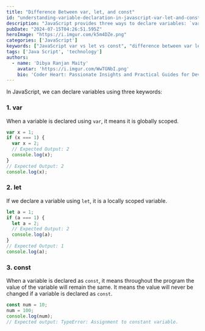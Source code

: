 ```yaml
---
title: "Difference Between var, let, and const"
id: "understanding-variable-declaration-in-javascript-var-let-and-const.md"
description: "JavaScript provides three ways to declare variables: `var`, `let`, and `const`. Each has different scoping rules and characteristics, which are important to understand for effective coding. This guide explains the differences between these keywords with examples."
pubDate: "2024-07-15T04:26:51.595Z"
heroImage: "https://i.imgur.com/k5m4DZe.png"
categories: ['JavaScript']
keywords: ["JavaScript var vs let vs const", "difference between var let const", "JavaScript variable declarations", "var let const usage", "JavaScript programming", "ES6 features", "JavaScript scope and hoisting", "variable scope JavaScript", "const vs let", "JavaScript tutorials"]
tags: ['Java Script', 'technology']
authors:
  - name: 'Dibya Ranjan Maity'
    avatar: 'https://i.imgur.com/WwTGNbI.png'
    bio: 'Coder Heart: Passionate Insights and Practical Guides for Developers'
---
```


In JavaScript, we can declare variables using three keywords:

### 1. var

When a variable is declared using `var`, it means it is globally scoped.

```javascript
var x = 1;
if (x === 1) {
  var x = 2;
  // Expected Output: 2
  console.log(x);
}
// Expected Output: 2
console.log(x);
```

### 2. let

If we declare a variable using `let`, it is a locally scoped variable.

```javascript
let a = 1;
if (a === 1) {
  let a = 2;
  // Expected Output: 2
  console.log(a);
}
// Expected Output: 1
console.log(a);
```

### 3. const

When a variable is declared as `const`, it means throughout the program the value of the variable will remain the same. It means the value will never be changed if a variable is declared as `const`.

```javascript
const num = 10;
num = 100;
console.log(num);
// Expected output: TypeError: Assignment to constant variable.
```
